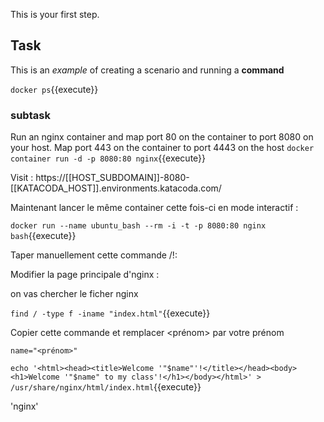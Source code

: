 This is your first step.

## Task

This is an _example_ of creating a scenario and running a **command**

`docker ps`{{execute}}

### subtask


Run an nginx container and map port 80 on the container to port 8080 on your host. Map port 443 on the container to port 4443 on the host
`docker container run -d -p 8080:80 nginx`{{execute}}

 Visit : https://[[HOST_SUBDOMAIN]]-8080-[[KATACODA_HOST]].environments.katacoda.com/


Maintenant lancer le même container cette fois-ci en mode interactif :

`docker run --name ubuntu_bash --rm -i -t -p 8080:80 nginx bash`{{execute}}

Taper manuellement cette commande /!\:

Modifier la page principale d'nginx : 

on vas chercher le ficher nginx 

`find / -type f -iname "index.html"`{{execute}}

Copier cette commande et remplacer <prénom> par votre prénom 

`name="<prénom>"`

`echo '<html><head><title>Welcome '"$name"'!</title></head><body><h1>Welcome '"$name" to my class'!</h1></body></html>' > /usr/share/nginx/html/index.html`{{execute}}



'nginx'
